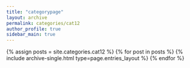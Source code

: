 ```yaml
---
title: "categorypage"
layout: archive
permalink: categories/cat12
author_profile: true
sidebar_main: true
---
```



{% assign posts = site.categories.cat12 %}
{% for post in posts %} {% include archive-single.html type=page.entries_layout %} {% endfor %}
